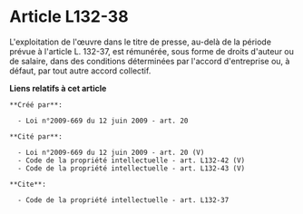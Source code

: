 # Article L132-38

L'exploitation de l'œuvre dans le titre de presse, au-delà de la période prévue à l'article L. 132-37, est rémunérée, sous
forme de droits d'auteur ou de salaire, dans des conditions déterminées par l'accord d'entreprise ou, à défaut, par tout
autre accord collectif.

**Liens relatifs à cet article**

	**Créé par**:

	  - Loi n°2009-669 du 12 juin 2009 - art. 20

	**Cité par**:

	  - Loi n°2009-669 du 12 juin 2009 - art. 20 (V)
	  - Code de la propriété intellectuelle - art. L132-42 (V)
	  - Code de la propriété intellectuelle - art. L132-43 (V)

	**Cite**:

	  - Code de la propriété intellectuelle - art. L132-37

